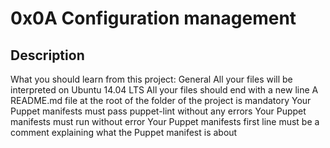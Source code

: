 # 0x0A Configuration management

## Description
What you should learn from this project:
General
All your files will be interpreted on Ubuntu 14.04 LTS
All your files should end with a new line
A README.md file at the root of the folder of the project is mandatory
Your Puppet manifests must pass puppet-lint without any errors
Your Puppet manifests must run without error
Your Puppet manifests first line must be a comment explaining what the Puppet manifest is about
